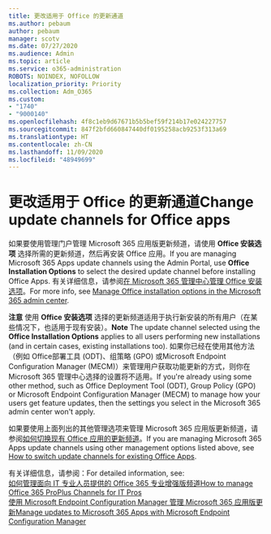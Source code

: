 ```yaml
---
title: 更改适用于 Office 的更新通道
ms.author: pebaum
author: pebaum
manager: scotv
ms.date: 07/27/2020
ms.audience: Admin
ms.topic: article
ms.service: o365-administration
ROBOTS: NOINDEX, NOFOLLOW
localization_priority: Priority
ms.collection: Adm_O365
ms.custom:
- "1740"
- "9000140"
ms.openlocfilehash: 4f8c1eb9d67671b5b5bef59f214b17e024227757
ms.sourcegitcommit: 847f2bfd660847440df0195258acb9253f313a69
ms.translationtype: HT
ms.contentlocale: zh-CN
ms.lasthandoff: 11/09/2020
ms.locfileid: "48949699"
---
```

# <a name="change-update-channels-for-office-apps"></a><span data-ttu-id="5329e-102">更改适用于 Office 的更新通道</span><span class="sxs-lookup"><span data-stu-id="5329e-102">Change update channels for Office apps</span></span>

<span data-ttu-id="5329e-103">如果要使用管理门户管理 Microsoft 365 应用版更新频道，请使用 **Office 安装选项** 选择所需的更新频道，然后再安装 Office 应用。</span><span class="sxs-lookup"><span data-stu-id="5329e-103">If you are managing Microsoft 365 Apps update channels using the Admin Portal, use  **Office Installation Options**  to select the desired update channel before installing Office Apps.</span></span> <span data-ttu-id="5329e-104">有关详细信息，请参阅[在 Microsoft 365 管理中心管理 Office 安装选项](https://docs.microsoft.com/deployoffice/manage-software-download-settings-office-365)。</span><span class="sxs-lookup"><span data-stu-id="5329e-104">For more info, see [Manage Office installation options in the Microsoft 365 admin center](https://docs.microsoft.com/deployoffice/manage-software-download-settings-office-365).</span></span>

<span data-ttu-id="5329e-105">**注意** 使用 **Office 安装选项** 选择的更新频道适用于执行新安装的所有用户（在某些情况下，也适用于现有安装）。</span><span class="sxs-lookup"><span data-stu-id="5329e-105">**Note** The update channel selected using the  **Office Installation Options**  applies to all users performing new installations (and in certain cases, existing installations too).</span></span> <span data-ttu-id="5329e-106">如果你已经在使用其他方法（例如 Office部署工具 (ODT)、组策略 (GPO) 或Microsoft Endpoint Configuration Manager (MECM)）来管理用户获取功能更新的方式，则你在 Microsoft 365 管理中心选择的设置将不适用。</span><span class="sxs-lookup"><span data-stu-id="5329e-106">If you're already using some other method, such as Office Deployment Tool (ODT), Group Policy (GPO) or Microsoft Endpoint Configuration Manager (MECM) to manage how your users get feature updates, then the settings you select in the Microsoft 365 admin center won't apply.</span></span>

<span data-ttu-id="5329e-107">如果要使用上面列出的其他管理选项来管理 Microsoft 365 应用版更新频道，请参阅[如何切换现有 Office 应用的更新频道](https://support.microsoft.com/help/3185078/how-to-switch-from-semi-annual-channel-to-monthly-channel)。</span><span class="sxs-lookup"><span data-stu-id="5329e-107">If you are managing Microsoft 365 Apps update channels using other management options listed above, see [How to switch update channels for existing Office Apps](https://support.microsoft.com/help/3185078/how-to-switch-from-semi-annual-channel-to-monthly-channel).</span></span>

<span data-ttu-id="5329e-108">有关详细信息，请参阅：</span><span class="sxs-lookup"><span data-stu-id="5329e-108">For detailed information, see:</span></span>  
[<span data-ttu-id="5329e-109">如何管理面向 IT 专业人员提供的 Office 365 专业增强版频道</span><span class="sxs-lookup"><span data-stu-id="5329e-109">How to manage Office 365 ProPlus Channels for IT Pros</span></span>](https://techcommunity.microsoft.com/t5/office-365-blog/how-to-manage-office-365-proplus-channels-for-it-pros/ba-p/795813)  
[<span data-ttu-id="5329e-110">使用 Microsoft Endpoint Configuration Manager 管理 Microsoft 365 应用版更新</span><span class="sxs-lookup"><span data-stu-id="5329e-110">Manage updates to Microsoft 365 Apps with Microsoft Endpoint Configuration Manager</span></span>](https://docs.microsoft.com/deployoffice/manage-microsoft-365-apps-updates-configuration-manager)